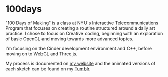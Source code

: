 # 100days

"100 Days of Making" is a class at NYU's Interactive Telecommunications Program that focuses on creating a routine structured around a daily art practice.  I chose to focus on Creative coding, beginning with an exploration of basic OpenGL and moving towards more advanced topics.

I'm focusing on the Cinder development environment and C++, before moving on to WebGL and Three.js.

My process is documented on [my website](http://craigpickard.net/work#/100-days/) and the animated versions of each sketch can be found on my [Tumblr](http://madebycraig.tumblr.com/).
